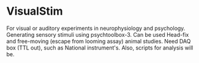 # VisualStim
For visual or auditory experiments in neurophysiology and psychology. Generating sensory stimuli using psychtoolbox-3. Can be used Head-fix and free-moving (escape from looming assay) animal studies. Need DAQ box (TTL out), such as National instrument's.
Also, scripts for analysis will be.
